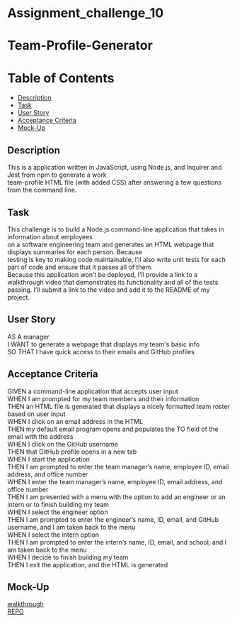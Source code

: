 # Assignment_challenge_10
<h1> Team-Profile-Generator</h1>
<h1>Table of Contents</h1>
<ul>
<li><a href="#">Description</a></li>
<li><a href="#">Task</a></li>
<li><a href="#">User Story</a></li>
<li><a href="#">Acceptance Criteria</a></li>
<li><a href="#">Mock-Up</a></li>
</ul>
<h2> Description</h2>
<p> This is a application written in JavaScript, using Node.js, and Inquirer and Jest from npm to generate a work <br>team-profile HTML file (with added CSS) after answering a few questions from the command line.</p>
<h2>Task</h2>
<p> This challenge is to build a Node.js command-line application that takes in information about employees<br> on a software engineering team and generates an HTML webpage that displays summaries for each person. Because <br>testing is key to making code maintainable, I’ll also write unit tests for each part of code and ensure that it passes all of them.<br>
 Because this application won’t be deployed, I’ll  provide a link to a walkthrough video that demonstrates its functionality and all of the tests passing. I’ll  submit a link to the video and add it to the README of my project.

</p>
<h2>User Story</h2>
<p>AS A manager<br/>
I WANT to generate a webpage that displays my team's basic info<br/>
SO THAT I have quick access to their emails and GitHub profiles<br/>
 <h2>Acceptance Criteria</h2>
 <p> GIVEN a command-line application that accepts user input<br/>
WHEN I am prompted for my team members and their information<br/>
THEN an HTML file is generated that displays a nicely formatted team roster based on user input<br/>
WHEN I click on an email address in the HTML<br/>
THEN my default email program opens and populates the TO field of the email with the address<br/>
WHEN I click on the GitHub username<br/>
THEN that GitHub profile opens in a new tab<br/>
WHEN I start the application<br/>
THEN I am prompted to enter the team manager’s name, employee ID, email address, and office number<br/>
WHEN I enter the team manager’s name, employee ID, email address, and office number<br/>
THEN I am presented with a menu with the option to add an engineer or an intern or to finish building my team<br/>
WHEN I select the engineer option<br/>
THEN I am prompted to enter the engineer’s name, ID, email, and GitHub username, and I am taken back to the menu<br/>
WHEN I select the intern option<br/>
THEN I am prompted to enter the intern’s name, ID, email, and school, and I am taken back to the menu<br/>
WHEN I decide to finish building my team<br/>
THEN I exit the application, and the HTML is generated</p>
<h2>Mock-Up</h2>
<a href="https://www.youtube.com/watch?v=N8KI3T8LLwM"> walkthrough</a><br/>
<a href="https://github.com/tesfumfa/Team-Profile-Generator"> REPO</a>
